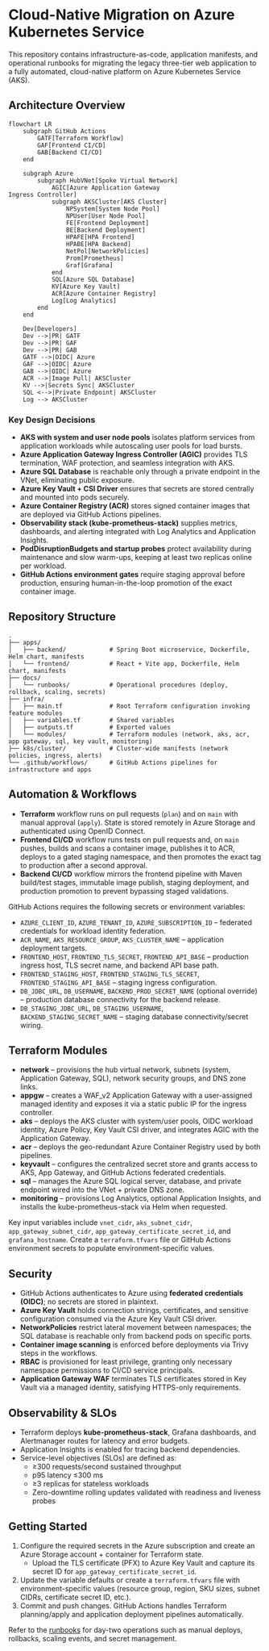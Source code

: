 # Cloud-Native Migration on Azure Kubernetes Service

This repository contains infrastructure-as-code, application manifests, and operational runbooks for migrating the legacy three-tier web application to a fully automated, cloud-native platform on Azure Kubernetes Service (AKS).

## Architecture Overview

```mermaid
flowchart LR
    subgraph GitHub Actions
        GATF[Terraform Workflow]
        GAF[Frontend CI/CD]
        GAB[Backend CI/CD]
    end

    subgraph Azure
        subgraph HubVNet[Spoke Virtual Network]
            AGIC[Azure Application Gateway
Ingress Controller]
            subgraph AKSCluster[AKS Cluster]
                NPSystem[System Node Pool]
                NPUser[User Node Pool]
                FE[Frontend Deployment]
                BE[Backend Deployment]
                HPAFE[HPA Frontend]
                HPABE[HPA Backend]
                NetPol[NetworkPolicies]
                Prom[Prometheus]
                Graf[Grafana]
            end
            SQL[Azure SQL Database]
            KV[Azure Key Vault]
            ACR[Azure Container Registry]
            Log[Log Analytics]
        end
    end

    Dev[Developers]
    Dev -->|PR| GATF
    Dev -->|PR| GAF
    Dev -->|PR| GAB
    GATF -->|OIDC| Azure
    GAF -->|OIDC| Azure
    GAB -->|OIDC| Azure
    ACR -->|Image Pull| AKSCluster
    KV -->|Secrets Sync| AKSCluster
    SQL <-->|Private Endpoint| AKSCluster
    Log --> AKSCluster
```

### Key Design Decisions
- **AKS with system and user node pools** isolates platform services from application workloads while autoscaling user pools for load bursts.
- **Azure Application Gateway Ingress Controller (AGIC)** provides TLS termination, WAF protection, and seamless integration with AKS.
- **Azure SQL Database** is reachable only through a private endpoint in the VNet, eliminating public exposure.
- **Azure Key Vault + CSI Driver** ensures that secrets are stored centrally and mounted into pods securely.
- **Azure Container Registry (ACR)** stores signed container images that are deployed via GitHub Actions pipelines.
- **Observability stack (kube-prometheus-stack)** supplies metrics, dashboards, and alerting integrated with Log Analytics and Application Insights.
- **PodDisruptionBudgets and startup probes** protect availability during maintenance and slow warm-ups, keeping at least two replicas online per workload.
- **GitHub Actions environment gates** require staging approval before production, ensuring human-in-the-loop promotion of the exact container image.

## Repository Structure

```
.
├── apps/
│   ├── backend/            # Spring Boot microservice, Dockerfile, Helm chart, manifests
│   └── frontend/           # React + Vite app, Dockerfile, Helm chart, manifests
├── docs/
│   └── runbooks/           # Operational procedures (deploy, rollback, scaling, secrets)
├── infra/
│   ├── main.tf             # Root Terraform configuration invoking feature modules
│   ├── variables.tf        # Shared variables
│   ├── outputs.tf          # Exported values
│   └── modules/            # Terraform modules (network, aks, acr, app gateway, sql, key vault, monitoring)
├── k8s/cluster/            # Cluster-wide manifests (network policies, ingress, alerts)
└── .github/workflows/      # GitHub Actions pipelines for infrastructure and apps
```

## Automation & Workflows
- **Terraform** workflow runs on pull requests (`plan`) and on `main` with manual approval (`apply`). State is stored remotely in Azure Storage and authenticated using OpenID Connect.
- **Frontend CI/CD** workflow runs tests on pull requests and, on `main` pushes, builds and scans a container image, publishes it to ACR, deploys to a gated staging namespace, and then promotes the exact tag to production after a second approval.
- **Backend CI/CD** workflow mirrors the frontend pipeline with Maven build/test stages, immutable image publish, staging deployment, and production promotion to prevent bypassing staged validations.

GitHub Actions requires the following secrets or environment variables:

- `AZURE_CLIENT_ID`, `AZURE_TENANT_ID`, `AZURE_SUBSCRIPTION_ID` – federated credentials for workload identity federation.
- `ACR_NAME`, `AKS_RESOURCE_GROUP`, `AKS_CLUSTER_NAME` – application deployment targets.
- `FRONTEND_HOST`, `FRONTEND_TLS_SECRET`, `FRONTEND_API_BASE` – production ingress host, TLS secret name, and backend API base path.
- `FRONTEND_STAGING_HOST`, `FRONTEND_STAGING_TLS_SECRET`, `FRONTEND_STAGING_API_BASE` – staging ingress configuration.
- `DB_JDBC_URL`, `DB_USERNAME`, `BACKEND_PROD_SECRET_NAME` (optional override) – production database connectivity for the backend release.
- `DB_STAGING_JDBC_URL`, `DB_STAGING_USERNAME`, `BACKEND_STAGING_SECRET_NAME` – staging database connectivity/secret wiring.

## Terraform Modules
- **network** – provisions the hub virtual network, subnets (system, Application Gateway, SQL), network security groups, and DNS zone links.
- **appgw** – creates a WAF_v2 Application Gateway with a user-assigned managed identity and exposes it via a static public IP for the ingress controller.
- **aks** – deploys the AKS cluster with system/user pools, OIDC workload identity, Azure Policy, Key Vault CSI driver, and integrates AGIC with the Application Gateway.
- **acr** – deploys the geo-redundant Azure Container Registry used by both pipelines.
- **keyvault** – configures the centralized secret store and grants access to AKS, App Gateway, and GitHub Actions federated credentials.
- **sql** – manages the Azure SQL logical server, database, and private endpoint wired into the VNet + private DNS zone.
- **monitoring** – provisions Log Analytics, optional Application Insights, and installs the kube-prometheus-stack via Helm when requested.

Key input variables include `vnet_cidr`, `aks_subnet_cidr`, `app_gateway_subnet_cidr`, `app_gateway_certificate_secret_id`, and `grafana_hostname`. Create a `terraform.tfvars` file or GitHub Actions environment secrets to populate environment-specific values.

## Security
- GitHub Actions authenticates to Azure using **federated credentials (OIDC)**; no secrets are stored in plaintext.
- **Azure Key Vault** holds connection strings, certificates, and sensitive configuration consumed via the Azure Key Vault CSI driver.
- **NetworkPolicies** restrict lateral movement between namespaces; the SQL database is reachable only from backend pods on specific ports.
- **Container image scanning** is enforced before deployments via Trivy steps in the workflows.
- **RBAC** is provisioned for least privilege, granting only necessary namespace permissions to CI/CD service principals.
- **Application Gateway WAF** terminates TLS certificates stored in Key Vault via a managed identity, satisfying HTTPS-only requirements.

## Observability & SLOs
- Terraform deploys **kube-prometheus-stack**, Grafana dashboards, and Alertmanager routes for latency and error budgets.
- Application Insights is enabled for tracing backend dependencies.
- Service-level objectives (SLOs) are defined as:
  - ≥300 requests/second sustained throughput
  - p95 latency ≤300 ms
  - ≥3 replicas for stateless workloads
  - Zero-downtime rolling updates validated with readiness and liveness probes

## Getting Started
1. Configure the required secrets in the Azure subscription and create an Azure Storage account + container for Terraform state.
   - Upload the TLS certificate (PFX) to Azure Key Vault and capture its secret ID for `app_gateway_certificate_secret_id`.
2. Update the variable defaults or create a `terraform.tfvars` file with environment-specific values (resource group, region, SKU sizes, subnet CIDRs, certificate secret ID, etc.).
3. Commit and push changes. GitHub Actions handles Terraform planning/apply and application deployment pipelines automatically.

Refer to the [runbooks](docs/runbooks) for day-two operations such as manual deploys, rollbacks, scaling events, and secret management.
